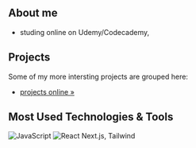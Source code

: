 ## About me
- studing online on Udemy/Codecademy, 
<!-- - [![LinkedIn][linkedin-shield]][linkedin-url] -->

## Projects
Some of my more intersting projects are grouped here: 
-  <a href="https://spatulatom.github.io/projects-online/" target="_blank"> projects online »</a>
   


## Most Used Technologies & Tools
![JavaScript](https://img.shields.io/badge/-JavaScript-black?style=flat-square&logo=javascript)
![React](https://img.shields.io/badge/-React-black?style=flat-square&logo=react)
Next.js, Tailwind


<!-- MARKDOWN LINKS & IMAGES -->

[linkedin-shield]: https://img.shields.io/badge/-LinkedIn-black.svg?style=for-the-badge&logo=linkedin&colorB=555
[linkedin-url]: https://www.linkedin.com/in/tomasz-s-069249244/
